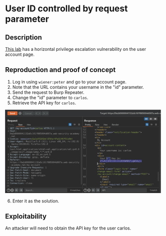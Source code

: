 # User ID controlled by request parameter

## Description

[This lab](https://portswigger.net/web-security/access-control/lab-user-id-controlled-by-request-parameter) has a horizontal privilege escalation vulnerability on the user account page. 

## Reproduction and proof of concept

1. Log in using `wiener:peter` and go to your account page.
2. Note that the URL contains your username in the "id" parameter.
3. Send the request to Burp Repeater.
4. Change the "id" parameter to ``carlos``.
5. Retrieve the API key for ``carlos``.

![ACL](../../_static/images/acl1.png) 

6. Enter it as the solution.

## Exploitability

An attacker will need to obtain the API key for the user carlos. 
